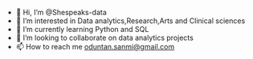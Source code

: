 - 👋 Hi, I’m @Shespeaks-data
- 👀 I’m interested in Data analytics,Research,Arts and Clinical sciences
- 🌱 I’m currently learning Python and SQL
- 💞️ I’m looking to collaborate on data analytics projects 
- 📫 How to reach me oduntan.sanmi@gmail.com

<!---
Shespeaks-data/Shespeaks-data is a ✨ special ✨ repository because its `README.md` (this file) appears on your GitHub profile.
You can click the Preview link to take a look at your changes.
--->
